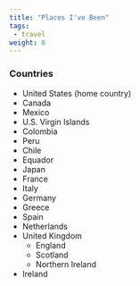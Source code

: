 ```yaml
---
title: "Places I've Been"
tags:
 - travel
weight: 0
---
```


### Countries

- United States (home country)
- Canada
- Mexico 
- U.S. Virgin Islands
- Colombia
- Peru
- Chile
- Equador
- Japan
- France
- Italy
- Germany
- Greece
- Spain
- Netherlands
- United Kingdom
	- England
	- Scotland
	- Northern Ireland
- Ireland
